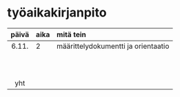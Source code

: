 # työaikakirjanpito

| päivä | aika | mitä tein  |
| :----:|:-----| :-----|
| 6.11. | 2    | määrittelydokumentti ja orientaatio |
|       |      |  |
|       |      |  |
|       |      |  |
|       |      |  |
|       |      |  |
|       |      |  |
|       |      |  |
|       |      |  |
|       |      |  |
|       |      |  |
| yht   |      |  | 